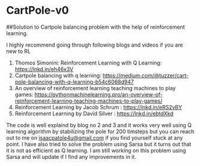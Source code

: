 # CartPole-v0
##Solution to Cartpole balancing problem with the help of reinforcement learning.

I highly recommend going through following blogs and videos if you are new to RL
1) Thomos Simonini: Reinforcement Learning with Q Learning: https://lnkd.in/eh46x3V 
2) Cartpole balancing with q learning: https://medium.com/@tuzzer/cart-pole-balancing-with-q-learning-b54c6068d947
3) An overview of reinforcement learning teaching machines to play games: https://pythonmachinelearning.pro/an-overview-of-reinforcement-learning-teaching-machines-to-play-games/
4) Reinforcement Learning by Jacob Schrum : https://lnkd.in/eRS2vBY
5) Reinforcement Learning by David Silver : https://lnkd.in/ebtdXkd

The code is well explaind by blog no 2 and 3 and it works very well using Q learning algorithm by stabilizing the pole for 200 timsteps but you can reach out to me on isaacpatole4u@gmail.com if you find yourself stuck at any point. 
I have also tried to solve the problem using Sarsa but it turns out that it is not as efficient as Q learning. I am still working on this problem using Sarsa and will update if I find any improvements in it.

